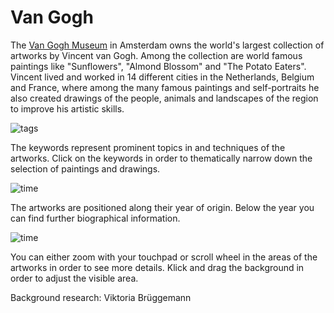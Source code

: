 # Van Gogh

The [Van Gogh Museum](http://vangoghmuseum.nl/en/) in Amsterdam owns the world's largest collection of artworks by Vincent van Gogh. Among the collection are world famous paintings like "Sunflowers", "Almond Blossom" and "The Potato Eaters". Vincent lived and worked in 14 different cities in the Netherlands, Belgium and France, where among the many famous paintings and self-portraits he also created drawings of the people, animals and landscapes of the region to improve his artistic skills.

![tags](img/infobar_tags_b.svg)

The keywords represent prominent topics in and techniques of the artworks. Click on the keywords in order to thematically narrow down the selection of paintings and drawings.

![time](img/infobar_time_b.svg)

The artworks are positioned along their year of origin. Below the year you can find further biographical information.

![time](img/infobar_scroll_b.svg)

You can either zoom with your touchpad or scroll wheel in the areas of the artworks in order to see more details. Klick and drag the background in order to adjust the visible area.

Background research: Viktoria Brüggemann